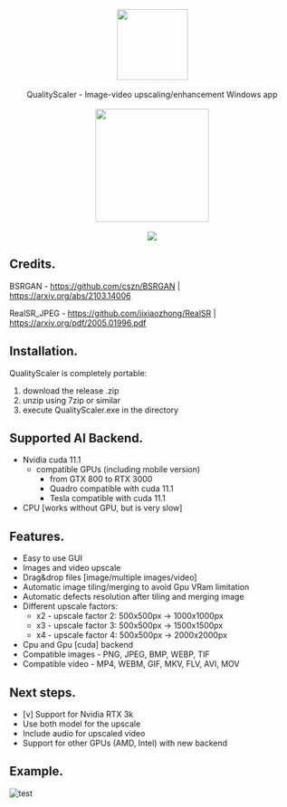 <div align="center">
    <img src="https://github.com/Djdefrag/QualityScaler/blob/main/logo.png" width="125"> </a> 
    <br><br> QualityScaler - Image-video upscaling/enhancement Windows app <br><br>
    <a href="https://github.com/Djdefrag/QualityScaler/releases">
         <img src="https://user-images.githubusercontent.com/86362423/162710522-c40c4f39-a6b9-48bc-84bc-1c6b78319f01.png" width="200">
    </a>
</div>
<br>
<div align="center">
    <img src="https://user-images.githubusercontent.com/32263112/163949184-c285734e-8be7-4b37-9f73-aa397f68eb19.png"> </a> 
</div>

## Credits.

BSRGAN - https://github.com/cszn/BSRGAN | https://arxiv.org/abs/2103.14006

RealSR_JPEG - https://github.com/jixiaozhong/RealSR | https://arxiv.org/pdf/2005.01996.pdf

## Installation.

QualityScaler is completely portable:
1) download the release .zip
2) unzip using 7zip or similar
3) execute QualityScaler.exe in the directory

## Supported AI Backend.
* Nvidia cuda 11.1
   * compatible GPUs (including mobile version)
     * from GTX 800 to RTX 3000
     * Quadro compatible with cuda 11.1
     * Tesla compatible with cuda 11.1
* CPU [works without GPU, but is very slow]

## Features.
* Easy to use GUI
* Images and video upscale
* Drag&drop files [image/multiple images/video]
* Automatic image tiling/merging to avoid Gpu VRam limitation
* Automatic defects resolution after tiling and merging image
* Different upscale factors:
  * x2   - upscale factor 2: 500x500px -> 1000x1000px
  * x3   - upscale factor 3: 500x500px -> 1500x1500px
  * x4   - upscale factor 4: 500x500px -> 2000x2000px
* Cpu and Gpu [cuda] backend
* Compatible images - PNG, JPEG, BMP, WEBP, TIF  
* Compatible video  - MP4, WEBM, GIF, MKV, FLV, AVI, MOV 

## Next steps.
* [v] Support for Nvidia RTX 3k
* Use both model for the upscale
* Include audio for upscaled video
* Support for other GPUs (AMD, Intel) with new backend

## Example.

![test](https://user-images.githubusercontent.com/32263112/166690007-f1601487-7b94-4f2c-b4e2-436bc189a26e.png)




